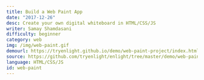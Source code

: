 ```yaml
---
title: Build a Web Paint App
date: "2017-12-26"
desc: Create your own digital whiteboard in HTML/CSS/JS
writer: Samay Shamdasani
difficulty: beginner
category: web
img: /img/web-paint.gif
demourl: https://tryenlight.github.io/demo/web-paint-project/index.html
source: https://github.com/tryenlight/enlight/tree/master/demo/web-paint-project
language: HTML/CSS/JS
id: web-paint
---
```

